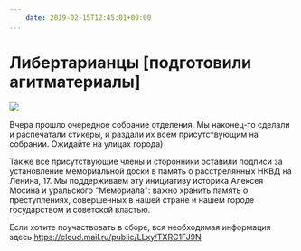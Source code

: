 ```yaml
---
    date: 2019-02-15T12:45:01+00:00
...
```


# Либертарианцы [подготовили агитматериалы]

![​](https://telegra.ph/file/e67940f8ed7e574fe6645.jpg)

Вчера прошло очередное собрание отделения. Мы наконец-то сделали и распечатали стикеры, и раздали их всем присутствующим на собрании. Ожидайте на улицах города)

Также все присутствующие члены и сторонники оставили подписи за установление мемориальной доски в память о расстрелянных НКВД на Ленина, 17. Мы поддерживаем эту инициативу историка Алексея Мосина и уральского "Мемориала": важно хранить память о преступлениях, совершенных в нашей стране и нашем городе государством и советской властью. 

Если хотите поучаствовать в сборе, вся необходимая информация здесь https://cloud.mail.ru/public/LLxy/TXRC1FJ9N